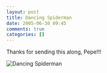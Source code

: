 ```yaml
---
layout: post
title: Dancing Spiderman
date: 2005-06-30 09:45
comments: true
categories: []
---
```

Thanks for sending this along, Pepe!!!

<img src='http://www.peterfilias.com/wordpress/wp-content/spiderman.gif' alt='Dancing Spiderman' /> 


